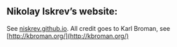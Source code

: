 ## Nikolay Iskrev&rsquo;s website:

See [niskrev.github.io](http://niskrev.github.io).
All credit goes to Karl Broman, see [http://kbroman.org/](http://kbroman.org/)
